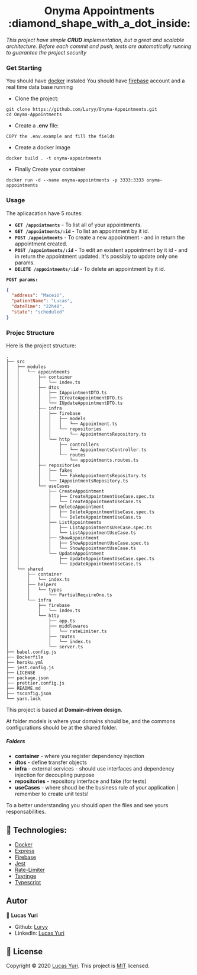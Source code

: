 <h1 align="center">Onyma Appointments :diamond_shape_with_a_dot_inside: </h1>

_This project have simple **CRUD** implementation, but a great and scalable architecture.
Before each commit and push, tests are automatically running to guarantee the project security_

### Get Starting

You should have [docker](https://www.docker.com/) instaled
You should have [firebase](https://console.firebase.google.com/) account and a real time data base running

- Clone the project:
```
git clone https://github.com/Luryy/Onyma-Appointments.git
cd Onyma-Appointments
```

- Create a **.env** file:
```
COPY the .env.example and fill the fields
```

- Create a docker image
```
docker build . -t onyma-appointments
```

- Finally Create your container
```
docker run -d --name onyma-appointments -p 3333:3333 onyma-appointments
```

### Usage

The aplicacation have 5 routes:


- **```GET /appointments```** - To list all of your appointments.
- **```GET /appointments/:id```** - To list an appointment by it id.
- **```POST /appointments```** - To create a new appointment - and in return the appointment created.
- **```POST /appointments/:id```** - To edit an existent appointment by it id - and in return the appointment updated. It's possibly to update only one params.
- **```DELETE /appointments/:id```** - To delete an appointment by it id.

**```POST params:```**
```json
{
  "address": "Maceió",
  "patientName": "Lucas",
  "dateTime": "22h40",
  "state": "scheduled"
}
```


### Projec Structure

Here is the project structure:

```
.
├── src
│   ├── modules
│   │   └── appointments
│   │       ├── container
│   │       │   └── index.ts
│   │       ├── dtos
│   │       │   ├── IAppointmentDTO.ts
│   │       │   ├── ICreateAppointmentDTO.ts
│   │       │   └── IUpdateAppointmentDTO.ts
│   │       ├── infra
│   │       │   ├── firebase
│   │       │   │   ├── models
│   │       │   │   │   └── Appointment.ts
│   │       │   │   └── repositories
│   │       │   │       └── AppointmentsRepository.ts
│   │       │   └── http
│   │       │       ├── controllers
│   │       │       │   └── AppointmentsController.ts
│   │       │       └── routes
│   │       │           └── appointments.routes.ts
│   │       ├── repositories
│   │       │   ├── fakes
│   │       │   │   └── FakeAppointmentsRepository.ts
│   │       │   └── IAppointmentsRepository.ts
│   │       └── useCases
│   │           ├── CreateAppointment
│   │           │   ├── CreateAppointmentUseCase.spec.ts
│   │           │   └── CreateAppointmentUseCase.ts
│   │           ├── DeleteAppointment
│   │           │   ├── DeleteAppointmentUseCase.spec.ts
│   │           │   └── DeleteAppointmentUseCase.ts
│   │           ├── ListAppointments
│   │           │   ├── ListAppointmentsUseCase.spec.ts
│   │           │   └── ListAppointmentUseCase.ts
│   │           ├── ShowAppointment
│   │           │   ├── ShowAppointmentUseCase.spec.ts
│   │           │   └── ShowAppointmentUseCase.ts
│   │           └── UpdateAppointment
│   │               ├── UpdateAppointmentUseCase.spec.ts
│   │               └── UpdateAppointmentUseCase.ts
│   └── shared
│       ├── container
│       │   └── index.ts
│       ├── helpers
│       │   └── types
│       │       └── PartialRequireOne.ts
│       └── infra
│           ├── firebase
│           │   └── index.ts
│           └── http
│               ├── app.ts
│               ├── middlewares
│               │   └── rateLimiter.ts
│               ├── routes
│               │   └── index.ts
│               └── server.ts
├── babel.config.js
├── Dockerfile
├── heroku.yml
├── jest.config.js
├── LICENSE
├── package.json
├── prettier.config.js
├── README.md
├── tsconfig.json
└── yarn.lock
```
This project is based at **Domain-driven design**.

At folder models is where your domains should be, and the commons configurations should be at the shared folder.

##### Folders
* **container** - where you register dependency injection
* **dtos** - define transfer objects
* **infra** - external services - should use interfaces and dependency injection for decoupling purpose
* **repositories** - repository interface and fake (for tests)
* **useCases** - where shoud be the business rule of your application | remember to create unit tests!




To a better understanding you should open the files and see yours responsabilities.

## :pushpin: Technologies:
- [Docker](https://www.docker.com/)
- [Express](https://expressjs.com/)
- [Firebase](https://console.firebase.google.com/)
- [Jest](https://jestjs.io/)
- [Rate-Limiter](https://www.npmjs.com/package/rate-limiter-flexible)
- [Tsyringe](https://github.com/microsoft/tsyringe)
- [Typescript](https://www.typescriptlang.org/)


## Autor

👤 **Lucas Yuri**

- Github: [Luryy](https://github.com/luryy)
- LinkedIn: [Lucas Yuri](https://linkedin.com/in/lucas-yuri)


## 📝 License

Copyright © 2020 [Lucas Yuri](https://github.com/luryy).
This project is [MIT](LICENSE) licensed.

